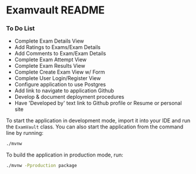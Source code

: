 # Examvault README

### To Do List

- Complete Exam Details View
- Add Ratings to Exams/Exam Details
- Add Comments to Exam/Exam Details
- Complete Exam Attempt View
- Complete Exam Results View
- Complete Create Exam View w/ Form
- Complete User Login/Register View
- Configure application to use Postgres
- Add link to navigate to application Github
- Develop & document deployment procedures
- Have 'Developed by' text link to Github profile or Resume or personal site

To start the application in development mode, import it into your IDE and run the `ExamVault` class. 
You can also start the application from the command line by running: 

```bash
./mvnw
```

To build the application in production mode, run:

```bash
./mvnw -Pproduction package
```
